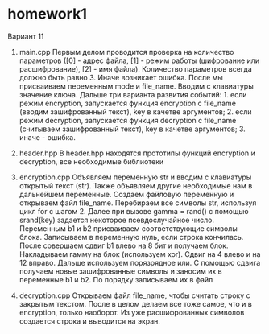 # homework1
Вариант 11

1) main.cpp
Первым делом проводится проверка на количество параметров ([0] - адрес файла, [1] - режим работы (шифрование или расшифрование), [2] - имя файла). Количество параметров всегда должно быть равно 3. Иначе возникает ошибка. После мы присваиваем переменным mode и file_name. Вводим с клавиатуры значение ключа. Дальше три варианта развития событий: 1. если режим encryption, запускается функция encryption с file_name (вводим зашифрованный текст), key в качетве аргументов; 2. если режим decryption, запускается функция decryption с file_name (считываем зашифрованный текст), key в качетве аргументов; 3. иначе - ошибка.

2) header.hpp
В header.hpp находятся прототипы функций encryption и decryption, все необходимые библиотеки

3) encryption.cpp
Объявляем переменную str и вводим с клавиатуры открытый текст (str). Также объявляем другие необходимые нам в дальнейшем переменные. Создаем файловую переменную и открываем файл file_name. Перебираем все символы str, используя цикл for с шагом 2. Далее при вызове gamma = rand() с помощью srand(key) задается некоторое псевдослучайное число. Переменным b1 и b2 присваиваем соответствующие символы блока. Записываем в переменную нуль, если строка кончилась. После совершаем сдвиг b1 влево на 8 бит и получаем блок. Накладываем гамму на блок (используем xor). Сдвиг на 4 влево и на 12 вправо. Дальше используем порязрядное или. С помощью сдвига получаем новые зашифрованные символы и заносим их в переменные b1 и b2. По порядку записываем их в файл

4) decryption.cpp
Открываем файл file_name, чтобы считать строку с закрытым текстом. После в целом делаем все тоже самое, что и в encryption, только наоборот. Из уже расшифрованных символов создается строка и выводится на экран.
